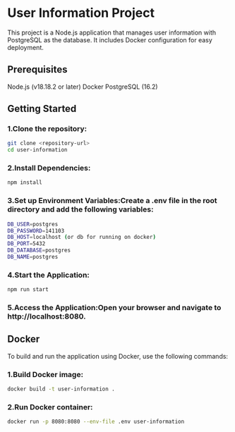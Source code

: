 # User Information Project
This project is a Node.js application that manages user information with PostgreSQL as the database. It includes Docker configuration for easy deployment.

## Prerequisites
Node.js (v18.18.2 or later)
Docker
PostgreSQL (16.2)

## Getting Started
### 1.Clone the repository:
```bash
git clone <repository-url>
cd user-information
```
### 2.Install Dependencies:
```bash
npm install
```
### 3.Set up Environment Variables:Create a .env file in the root directory and add the following variables:
```bash
DB_USER=postgres
DB_PASSWORD=141103
DB_HOST=localhost (or db for running on docker)
DB_PORT=5432
DB_DATABASE=postgres
DB_NAME=postgres
```

### 4.Start the Application:
```bash
npm run start
```

### 5.Access the Application:Open your browser and navigate to http://localhost:8080.


## Docker

To build and run the application using Docker, use the following commands:

### 1.Build Docker image:
```bash
docker build -t user-information .
```

### 2.Run Docker container:
```bash
docker run -p 8080:8080 --env-file .env user-information
```


